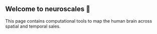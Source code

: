 ## Welcome to neuroscales 👋

This page contains computational tools to map the human brain across spatial and temporal sales.


